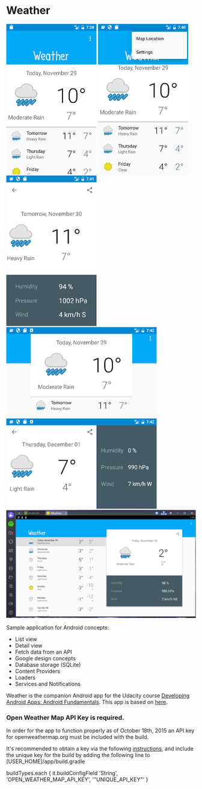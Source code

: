 Weather
========

![alt tag](https://github.com/an-garcia/Weather/blob/master/readmeImages/device-2016-11-29-193842.png)
![alt tag](https://github.com/an-garcia/Weather/blob/master/readmeImages/device-2016-11-29-194050.png)
![alt tag](https://github.com/an-garcia/Weather/blob/master/readmeImages/device-2016-11-29-194120.png)
![alt tag](https://github.com/an-garcia/Weather/blob/master/readmeImages/device-2016-11-29-194229.png)
![alt tag](https://github.com/an-garcia/Weather/blob/master/readmeImages/device-2016-11-29-194243.png)
![alt tag](https://github.com/an-garcia/Weather/blob/master/readmeImages/final_bstSnapshot_32292.png)

Sample application for Android concepts:
- List view
- Detail view
- Fetch data from an API
- Google design concepts
- Database storage (SQLite)
- Content Providers
- Loaders
- Services and Notifications
 
Weather is the companion Android app for the Udacity course [Developing Android Apps: Android Fundamentals](https://www.udacity.com/course/ud853).
This app is based on [here](https://github.com/udacity/Sunshine).




### Open Weather Map API Key is required.

In order for the app to function properly as of October 18th, 2015 an API key for openweathermap.org must be included with the build.

It's recommended to obtain a key via the following [instructions](http://openweathermap.org/appid#use), and include the unique key for the build by adding the following line to [USER_HOME]/app/build.gradle

buildTypes.each {
        it.buildConfigField 'String', 'OPEN_WEATHER_MAP_API_KEY', '"UNIQUE_API_KEY"'
    }


